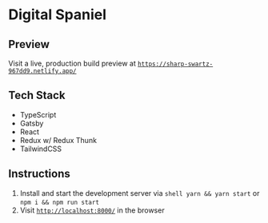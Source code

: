 # Digital Spaniel

## Preview
Visit a live, production build preview at [```https://sharp-swartz-967dd9.netlify.app/```](https://sharp-swartz-967dd9.netlify.app/)

## Tech Stack
- TypeScript
- Gatsby
- React
- Redux w/ Redux Thunk
- TailwindCSS

## Instructions
1.  Install and start the development server via  ```shell yarn && yarn start``` or ```npm i && npm run start```
2.  Visit [```http://localhost:8000/```](http://localhost:8000/) in the browser
